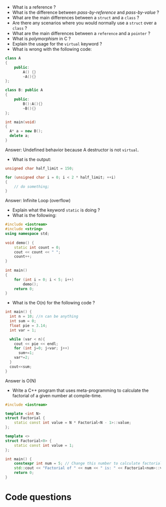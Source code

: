 * What is a reference ? 
* What is the difference between *pass-by-reference* and *pass-by-value* ?
* What are the main differences between a `struct` and a `class` ? 
* Are there any scenarios where you would normally use a `struct` over a `class` ?
* What are the main differences between a `reference` and a `pointer` ?
* What is *polymorphism* in C ?
* Explain the usage for the `virtual` keyword ?
* What is wrong with the following code:

```cpp
class A
{
    public:
        A() {}
        ~A(){}
};

class B: public A
{
    public:
        B():A(){}
        ~B(){}
};

int main(void)
{
  A* a = new B();
  delete a;
}
```

Answer: Undefined behavior because A destructor is not `virtual`.

* What is the output:

```cpp
unsigned char half_limit = 150;

for (unsigned char i = 0; i < 2 * half_limit; ++i)
{
    // do something;
}
```

Answer: Infinite Loop (overflow)

* Explain what the keyword `static` is doing ?
* What is the following:

```cpp
#include <iostream>
#include <string>
using namespace std;
 
void demo() {
    static int count = 0;
    cout << count << " ";
    count++;
}
 
int main()
{
    for (int i = 0; i < 5; i++)
        demo();
    return 0;
}
```

* What is the O(n) for the following code ?

```cpp
int main() {
  int n = 10; //n can be anything
  int sum = 0;
  float pie = 3.14;
  int var = 1;

  while (var < n){
    cout << pie << endl;
    for (int j=0; j<var; j++)
      sum+=1;
    var*=2;  
  }
  cout<<sum;
}
```

Answer is O(N)

* Write a C++ program that uses meta-programming to calculate the factorial of a given number at compile-time.

```cpp
#include <iostream>

template <int N>
struct Factorial {
    static const int value = N * Factorial<N - 1>::value;
};

template <>
struct Factorial<0> {
    static const int value = 1;
};

int main() {
    constexpr int num = 5; // Change this number to calculate factorial at compile-time
    std::cout << "Factorial of " << num << " is: " << Factorial<num>::value << std::endl;
    return 0;
}
```

# Code questions

